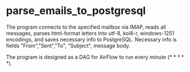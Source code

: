 # parse_emails_to_postgresql
The program connects to the specified mailbox via IMAP, reads all messages, parses html-format letters into utf-8, koi8-r, windows-1251 encodings, and saves necessary info to PostgreSQL. Necessary info is fields "From","Sent","To", "Subject", message body.

The program is designed as a DAG for AirFlow to run every minute (* * * * \*).
